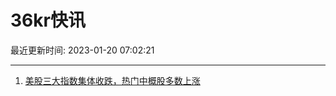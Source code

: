 # 36kr快讯

最近更新时间: 2023-01-20 07:02:21

--- 
1. [美股三大指数集体收跌，热门中概股多数上涨](https://www.36kr.com/newsflashes/2095469490864259) 
